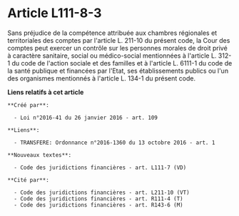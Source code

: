 # Article L111-8-3

Sans préjudice de la compétence attribuée aux chambres régionales et territoriales des comptes par l'article L. 211-10 du
présent code, la Cour des comptes peut exercer un contrôle sur les personnes morales de droit privé à caractère sanitaire,
social ou médico-social mentionnées à l'article L. 312-1 du code de l'action sociale et des familles et à l'article L. 6111-1
du code de la santé publique et financées par l'Etat, ses établissements publics ou l'un des organismes mentionnés à
l'article L. 134-1 du présent code.

**Liens relatifs à cet article**

	**Créé par**:

	  - Loi n°2016-41 du 26 janvier 2016 - art. 109

	**Liens**:

	  - TRANSFERE: Ordonnance n°2016-1360 du 13 octobre 2016 - art. 1

	**Nouveaux textes**:

	  - Code des juridictions financières - art. L111-7 (VD)

	**Cité par**:

	  - Code des juridictions financières - art. L211-10 (VT)
	  - Code des juridictions financières - art. R111-4 (T)
	  - Code des juridictions financières - art. R143-6 (M)
